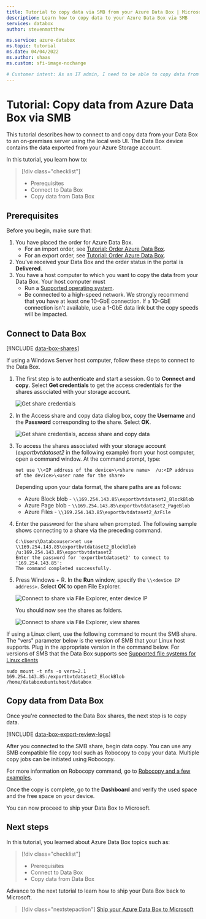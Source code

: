 ```yaml
---
title: Tutorial to copy data via SMB from your Azure Data Box | Microsoft Docs
description: Learn how to copy data to your Azure Data Box via SMB
services: databox
author: stevenmatthew

ms.service: azure-databox
ms.topic: tutorial
ms.date: 04/04/2022
ms.author: shaas
ms.custom: sfi-image-nochange

# Customer intent: As an IT admin, I need to be able to copy data from Data Box to download from Azure to my on-premises server. 
---
```


# Tutorial: Copy data from Azure Data Box via SMB

This tutorial describes how to connect to and copy data from your Data Box to an on-premises server using the local web UI. The Data Box device contains the data exported from your Azure Storage account.

In this tutorial, you learn how to:

> [!div class="checklist"]
>
> * Prerequisites
> * Connect to Data Box
> * Copy data from Data Box

## Prerequisites

Before you begin, make sure that:

1. You have placed the order for Azure Data Box.
    - For an import order, see [Tutorial: Order Azure Data Box](data-box-deploy-ordered.md).
    - For an export order, see [Tutorial: Order Azure Data Box](data-box-deploy-export-ordered.md).
2. You've received your Data Box and the order status in the portal is **Delivered**.
3. You have a host computer to which you want to copy the data from your Data Box. Your host computer must
   * Run a [Supported operating system](data-box-system-requirements.md).
   * Be connected to a high-speed network. We strongly recommend that you have at least one 10-GbE connection. If a 10-GbE connection isn't available, use a 1-GbE data link but the copy speeds will be impacted.

## Connect to Data Box

[!INCLUDE [data-box-shares](../../includes/data-box-shares.md)]

If using a Windows Server host computer, follow these steps to connect to the Data Box.

1. The first step is to authenticate and start a session. Go to **Connect and copy**. Select **Get credentials** to get the access credentials for the shares associated with your storage account. 

    ![Get share credentials](media/data-box-deploy-export-copy-data/get-share-credentials-1.png)

2. In the Access share and copy data dialog box, copy the **Username** and the **Password** corresponding to the share. Select **OK**.
    
    ![Get share credentials, access share and copy data](media/data-box-deploy-export-copy-data/get-share-credentials-2.png)

3. To access the shares associated with your storage account (*exportbvtdataset2* in the following example) from your host computer, open a command window. At the command prompt, type:

    `net use \\<IP address of the device>\<share name>  /u:<IP address of the device>\<user name for the share>`

    Depending upon your data format, the share paths are as follows:
    - Azure Block blob - `\\169.254.143.85\exportbvtdataset2_BlockBlob`
    - Azure Page blob - `\\169.254.143.85\exportbvtdataset2_PageBlob`
    - Azure Files - `\\169.254.143.85\exportbvtdataset2_AzFile`

4. Enter the password for the share when prompted. The following sample shows connecting to a share via the preceding command.

    ```
    C:\Users\Databoxuser>net use \\169.254.143.85\exportbvtdataset2_BlockBlob /u:169.254.143.85\exportbvtdataset2
    Enter the password for 'exportbvtdataset2' to connect to '169.254.143.85':
    The command completed successfully.
    ```

5. Press  Windows + R. In the **Run** window, specify the `\\<device IP address>`. Select **OK** to open File Explorer.
    
    ![Connect to share via File Explorer, enter device IP](media/data-box-deploy-export-copy-data/connect-shares-file-explorer-1.png)

    You should now see the shares as folders.
    
    ![Connect to share via File Explorer, view shares](media/data-box-deploy-export-copy-data/connect-shares-file-explorer-2.png)

    
If using a Linux client, use the following command to mount the SMB share. The "vers" parameter below is the version of SMB that your Linux host supports. Plug in the appropriate version in the command below. For versions of SMB that the Data Box supports see [Supported file systems for Linux clients](./data-box-system-requirements.md#supported-file-transfer-protocols-for-clients) 

```console
sudo mount -t nfs -o vers=2.1 169.254.143.85:/exportbvtdataset2_BlockBlob /home/databoxubuntuhost/databox
```

## Copy data from Data Box

Once you're connected to the Data Box shares, the next step is to copy data.

[!INCLUDE [data-box-export-review-logs](../../includes/data-box-export-review-logs.md)]


 After you connected to the SMB share, begin data copy. You can use any SMB compatible file copy tool such as Robocopy to copy your data. Multiple copy jobs can be initiated using Robocopy. 


For more information on Robocopy command, go to [Robocopy and a few examples](https://social.technet.microsoft.com/wiki/contents/articles/1073.robocopy-and-a-few-examples.aspx).

Once the copy is complete, go to the **Dashboard** and verify the used space and the free space on your device.

You can now proceed to ship your Data Box to Microsoft.


## Next steps

In this tutorial, you learned about Azure Data Box topics such as:

> [!div class="checklist"]
>
> * Prerequisites
> * Connect to Data Box
> * Copy data from Data Box

Advance to the next tutorial to learn how to ship your Data Box back to Microsoft.

> [!div class="nextstepaction"]
> [Ship your Azure Data Box to Microsoft](./data-box-deploy-export-picked-up.md)
